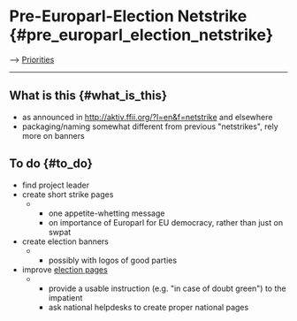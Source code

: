 # Pre-Europarl-Election Netstrike {#pre_europarl_election_netstrike}

\--\> [ Priorities](FfiiprojPriorEn "wikilink")

------------------------------------------------------------------------

## What is this {#what_is_this}

-   as announced in <http://aktiv.ffii.org/?l=en&f=netstrike> and
    elsewhere
-   packaging/naming somewhat different from previous \"netstrikes\",
    rely more on banners

## To do {#to_do}

-   find project leader
-   create short strike pages
    -   -   one appetite-whetting message
        -   on importance of Europarl for EU democracy, rather than just
            on swpat
-   create election banners
    -   -   possibly with logos of good parties
-   improve [ election pages](Elect0405En "wikilink")
    -   -   provide a usable instruction (e.g. \"in case of doubt
            green\") to the impatient
        -   ask national helpdesks to create proper national pages
